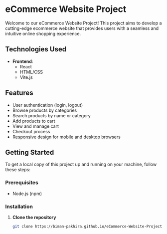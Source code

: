 # eCommerce Website Project

Welcome to our eCommerce Website Project! This project aims to develop a cutting-edge ecommerce website that provides users with a seamless and intuitive online shopping experience.

## Technologies Used

- **Frontend**:
  - React
  - HTML/CSS
  - Vite.js

## Features

- User authentication (login, logout)
- Browse products by categories
- Search products by name or category
- Add products to cart
- View and manage cart
- Checkout process
- Responsive design for mobile and desktop browsers

## Getting Started

To get a local copy of this project up and running on your machine, follow these steps:

### Prerequisites

- Node.js (npm)

### Installation

1. **Clone the repository**

   ```bash
   git clone https://biman-pakhira.github.io/eCommerce-Website-Project/
